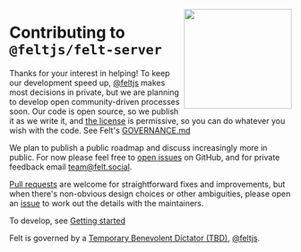 [<img src="/src/static/felt.png" align="right" width="192" height="178">](https://felt.dev)

# Contributing to `@feltjs/felt-server`

Thanks for your interest in helping!
To keep our development speed up,
[@feltjs](https://github.com/feltjs) makes most decisions in private,
but we are planning to develop open community-driven processes soon.
Our code is open source, so we publish it as we write it,
and [the license](LICENSE) is permissive, so you can do whatever you wish with the code.
See Felt's [GOVERNANCE.md](https://github.com/feltjs/felt/blob/main/GOVERNANCE.md)

We plan to publish a public roadmap and discuss increasingly more in public.
For now please feel free to
[open issues](https://github.com/feltjs/felt-server/issues) on GitHub,
and for private feedback email [team@felt.social](mailto:team@felt.social).

[Pull requests](https://github.com/feltjs/felt-server/pulls)
are welcome for straightforward fixes and improvements,
but when there's non-obvious design choices or other ambiguities,
please open an [issue](https://github.com/feltjs/felt-server/issues)
to work out the details with the maintainers.

To develop, see [Getting started](/src/docs/getting-started.md)

Felt is governed by a
[Temporary Benevolent Dictator (TBD)](https://github.com/feltjs/felt/blob/main/GOVERNANCE.md),
[@feltjs](https://github.com/feltjs).
